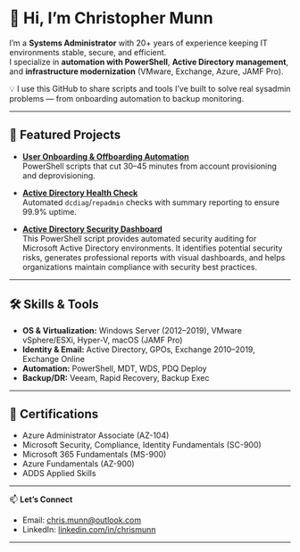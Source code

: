 # 👋 Hi, I’m Christopher Munn

I’m a **Systems Administrator** with 20+ years of experience keeping IT environments stable, secure, and efficient.  
I specialize in **automation with PowerShell**, **Active Directory management**, and **infrastructure modernization** (VMware, Exchange, Azure, JAMF Pro).  

💡 I use this GitHub to share scripts and tools I’ve built to solve real sysadmin problems — from onboarding automation to backup monitoring.  

---

## 🚀 Featured Projects

- **[User Onboarding & Offboarding Automation](https://github.com/ChrisMunnPS)**  
  PowerShell scripts that cut 30–45 minutes from account provisioning and deprovisioning.  

- **[Active Directory Health Check](https://github.com/ChrisMunnPS)**  
  Automated `dcdiag`/`repadmin` checks with summary reporting to ensure 99.9% uptime.  

- **[Active Directory Security Dashboard](https://github.com/ChrisMunnPS/ActiveDirectory_Flag_Scanner/blob/main/README.md)**  
  This PowerShell script provides automated security auditing for Microsoft Active Directory environments. It identifies potential security risks, generates professional reports with visual dashboards, and helps organizations maintain compliance with security best practices.
---

## 🛠️ Skills & Tools
- **OS & Virtualization:** Windows Server (2012–2019), VMware vSphere/ESXi, Hyper-V, macOS (JAMF Pro)  
- **Identity & Email:** Active Directory, GPOs, Exchange 2010–2019, Exchange Online  
- **Automation:** PowerShell, MDT, WDS, PDQ Deploy  
- **Backup/DR:** Veeam, Rapid Recovery, Backup Exec  

---

## 📜 Certifications
- Azure Administrator Associate (AZ-104)  
- Microsoft Security, Compliance, Identity Fundamentals (SC-900)  
- Microsoft 365 Fundamentals (MS-900)  
- Azure Fundamentals (AZ-900)  
- ADDS Applied Skills  

---

📫 **Let’s Connect**  
- Email: [chris.munn@outlook.com](mailto:chris.munn@outlook.com)  
- LinkedIn: [linkedin.com/in/chrismunn](https://www.linkedin.com/in/chrismunn)  

---
